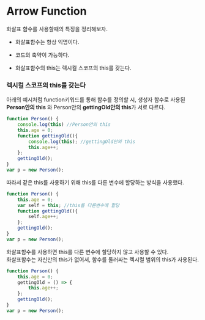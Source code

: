Arrow Function
=======================
화살표 함수를 사용할때의 특징을 정리해보자.  

- 화살표함수는 항상 익명이다.

- 코드의 축약이 가능하다.

- 화살표함수의 this는 렉시컬 스코프의 this를 갖는다.




### 렉시컬 스코프의 this를 갖는다
아래의 예시처럼 function키워드를 통해 함수를 정의할 시, 생성자 함수로 사용된 **Person안의 this** 와 Person안의 **gettingOld안의 this**가 서로 다르다.

```javascript
function Person() {
	console.log(this) //Person안의 this
    this.age = 0;
    function gettingOld(){
        console.log(this); //gettingOld안의 this
        this.age++;
    };
    gettingOld();
}
var p = new Person();
```

따라서 같은 this를 사용하기 위해 this를 다른 변수에 할당하는 방식을 사용했다.
```javascript
function Person() {
	this.age = 0;
	var self = this; //this를 다른변수에 할당
    function gettingOld(){
        self.age++;
    };
    gettingOld();
}
var p = new Person();
```

화살표함수를 사용하면 this를 다른 변수에 할당하지 않고 사용할 수 있다.  
화살표함수는 자신만의 this가 없어서, 함수를 둘러싸는 렉시컬 범위의 this가 사용된다.
```javascript
function Person() {
	this.age = 0;
    gettingOld = () => {
        this.age++;
    };
    gettingOld();
}
var p = new Person();
```
